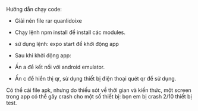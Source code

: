 Hướng dẫn chạy code:
- Giải nén file rar quanlidoixe
- Chạy lệnh npm install để install các modules.

- sử dụng lệnh: expo start để khởi động app

- Sau khi khởi động app:

- Ấn a để kết nối với android emulator.
- Ấn c để hiển thị qr, sử dụng thiết bị điện thoại quét qr để sử dụng.


Có thể cài file apk, nhưng do thiếu sót về thời gian và kiến thức, một screen trong app có thể gây crash cho một số thiết bị: bọn em bị crash 2/10 thiết bị test.
